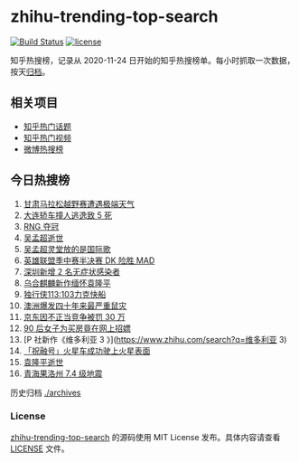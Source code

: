 # zhihu-trending-top-search

[![Build Status](https://github.com/justjavac/zhihu-trending-top-search/workflows/ci/badge.svg?branch=main)](https://github.com/justjavac/zhihu-trending-top-search/actions)
[![license](https://img.shields.io/github/license/justjavac/zhihu-trending-top-search)](https://github.com/justjavac/zhihu-trending-top-search/blob/main/LICENSE)

知乎热搜榜，记录从 2020-11-24 日开始的知乎热搜榜单。每小时抓取一次数据，按天[归档](./archives)。

## 相关项目

- [知乎热门话题](https://github.com/justjavac/zhihu-trending-hot-questions)
- [知乎热门视频](https://github.com/justjavac/zhihu-trending-hot-video)
- [微博热搜榜](https://github.com/justjavac/weibo-trending-hot-search)

## 今日热搜榜

<!-- BEGIN -->
<!-- 最后更新时间 Mon May 24 2021 17:09:24 GMT+0800 (China Standard Time) -->

1. [甘肃马拉松越野赛遭遇极端天气](https://www.zhihu.com/search?q=甘肃马拉松)
2. [大连轿车撞人逃逸致 5 死](https://www.zhihu.com/search?q=大连车祸)
3. [RNG 夺冠](https://www.zhihu.com/search?q=rng)
4. [吴孟超逝世](https://www.zhihu.com/search?q=吴孟超)
5. [吴孟超灵堂放的是国际歌](https://www.zhihu.com/search?q=吴孟超)
6. [英雄联盟季中赛半决赛 DK 险胜 MAD](https://www.zhihu.com/search?q=英雄联盟)
7. [深圳新增 2 名无症状感染者](https://www.zhihu.com/search?q=深圳疫情)
8. [乌合麒麟新作缅怀袁隆平](https://www.zhihu.com/search?q=乌合麒麟新作)
9. [独行侠113:103力克快船](https://www.zhihu.com/search?q=独行侠)
10. [澳洲爆发四十年来最严重鼠灾](https://www.zhihu.com/search?q=澳大利亚鼠灾)
11. [京东因不正当竞争被罚 30 万](https://www.zhihu.com/search?q=京东罚款)
12. [90 后女子为买房竟在网上招嫖](https://www.zhihu.com/search?q=杭州买房)
13. [P 社新作《维多利亚 3 》](https://www.zhihu.com/search?q=维多利亚 3)
14. [「祝融号」火星车成功驶上火星表面](https://www.zhihu.com/search?q=祝融号)
15. [袁隆平逝世](https://www.zhihu.com/search?q=袁隆平)
16. [青海果洛州 7.4 级地震](https://www.zhihu.com/search?q=青海地震)

<!-- END -->

历史归档 [./archives](./archives)

### License

[zhihu-trending-top-search](https://github.com/justjavac/zhihu-trending-top-search)
的源码使用 MIT License 发布。具体内容请查看 [LICENSE](./LICENSE) 文件。
